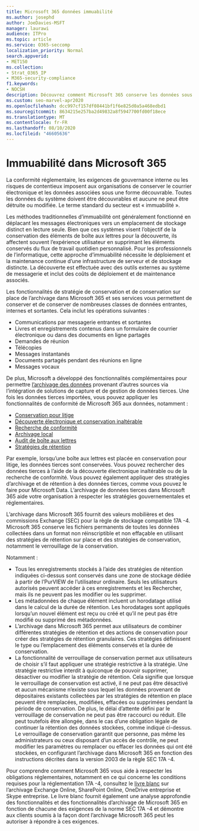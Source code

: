```yaml
---
title: Microsoft 365 données immuabilité
ms.author: josephd
author: JoeDavies-MSFT
manager: laurawi
audience: ITPro
ms.topic: article
ms.service: O365-seccomp
localization_priority: Normal
search.appverid:
- MET150
ms.collection:
- Strat_O365_IP
- M365-security-compliance
f1.keywords:
- NOCSH
description: Découvrez comment Microsoft 365 conserve les données sous forme découvrable pour répondre aux exigences de conformité réglementaire, de gouvernance interne et de litige.
ms.custom: seo-marvel-apr2020
ms.openlocfilehash: dcc997cf157df08441bf1f6e825d0a5a468edbd1
ms.sourcegitcommit: 8634215e257ba2d49832a8f5947700fd00f18ece
ms.translationtype: MT
ms.contentlocale: fr-FR
ms.lasthandoff: 08/10/2020
ms.locfileid: "46605636"
---
```

# <a name="immutability-in-microsoft-365"></a>Immuabilité dans Microsoft 365

La conformité réglementaire, les exigences de gouvernance interne ou les risques de contentieux imposent aux organisations de conserver le courrier électronique et les données associées sous une forme découvrable. Toutes les données du système doivent être découvrables et aucune ne peut être détruite ou modifiée. Le terme standard du secteur est « immuabilité ».

Les méthodes traditionnelles d’immuabilité ont généralement fonctionné en déplacant les messages électroniques vers un emplacement de stockage distinct en lecture seule. Bien que ces systèmes visent l’objectif de la conservation des éléments de boîte aux lettres pour la découverte, ils affectent souvent l’expérience utilisateur en supprimant les éléments conservés du flux de travail quotidien personnalisé. Pour les professionnels de l’informatique, cette approche d’immuabilité nécessite le déploiement et la maintenance continue d’une infrastructure de serveur et de stockage distincte. La découverte est effectuée avec des outils externes au système de messagerie et inclut des coûts de déploiement et de maintenance associés.

Les fonctionnalités de stratégie de conservation et de conservation sur place de l’archivage dans Microsoft 365 et ses services vous permettent de conserver et de conserver de nombreuses classes de données entrantes, internes et sortantes. Cela inclut les opérations suivantes :

- Communications par messagerie entrantes et sortantes
- Livres et enregistrements contenus dans un formulaire de courrier électronique ou dans des documents en ligne partagés
- Demandes de réunion
- Télécopies
- Messages instantanés
- Documents partagés pendant des réunions en ligne
- Messages vocaux

De plus, Microsoft a développé des fonctionnalités complémentaires pour permettre [l’archivage des données](https://support.office.com/article/Archiving-third-party-data-in-Office-365-0ce338d5-3666-4a18-86ab-c6910ff408cc) provenant d’autres sources via l’intégration de solutions de capture et de gestion de données tierces. Une fois les données tierces importées, vous pouvez appliquer les fonctionnalités de conformité de Microsoft 365 aux données, notamment :

- [Conservation pour litige](https://docs.microsoft.com/microsoft-365/compliance/create-a-litigation-hold)
- [Découverte électronique et conservation inaltérable](https://docs.microsoft.com/microsoft-365/compliance/manage-legal-investigations)
- [Recherche de conformité](https://docs.microsoft.com/microsoft-365/compliance/search-for-content)
- [Archivage local](https://docs.microsoft.com/microsoft-365/compliance/enable-archive-mailboxes)
- [Audit de boîte aux lettres](https://docs.microsoft.com/microsoft-365/compliance/enable-mailbox-auditing)
- [Stratégies de rétention](https://docs.microsoft.com/microsoft-365/compliance/retention-policies)

Par exemple, lorsqu’une boîte aux lettres est placée en conservation pour litige, les données tierces sont conservées. Vous pouvez rechercher des données tierces à l’aide de la découverte électronique inaltérable ou de la recherche de conformité. Vous pouvez également appliquer des stratégies d’archivage et de rétention à des données tierces, comme vous pouvez le faire pour Microsoft Data. L’archivage de données tierces dans Microsoft 365 aide votre organisation à respecter les stratégies gouvernementales et réglementaires.

L’archivage dans Microsoft 365 fournit des valeurs mobilières et des commissions Exchange (SEC) pour la règle de stockage compatible 17A -4. Microsoft 365 conserve les fichiers permanents de toutes les données collectées dans un format non réinscriptible et non effaçable en utilisant des stratégies de rétention sur place et des stratégies de conservation, notamment le verrouillage de la conservation.

Notamment :

- Tous les enregistrements stockés à l’aide des stratégies de rétention indiquées ci-dessus sont conservés dans une zone de stockage dédiée à partir de l’PurVIEW de l’utilisateur ordinaire. Seuls les utilisateurs autorisés peuvent accéder à ces enregistrements et les Rechercher, mais ils ne peuvent pas les modifier ou les supprimer.
- Les métadonnées de chaque élément incluent un horodatage utilisé dans le calcul de la durée de rétention. Les horodatages sont appliqués lorsqu’un nouvel élément est reçu ou créé et qu’il ne peut pas être modifié ou supprimé des métadonnées.
- L’archivage dans Microsoft 365 permet aux utilisateurs de combiner différentes stratégies de rétention et des actions de conservation pour créer des stratégies de rétention granulaires. Ces stratégies définissent le type ou l’emplacement des éléments conservés et la durée de conservation.
- La fonctionnalité de verrouillage de conservation permet aux utilisateurs de choisir s’il faut appliquer une stratégie restrictive à la stratégie. Une stratégie restrictive interdit à quiconque de pouvoir supprimer, désactiver ou modifier la stratégie de rétention. Cela signifie que lorsque le verrouillage de conservation est activé, il ne peut pas être désactivé et aucun mécanisme n’existe sous lequel les données provenant de dépositaires existants collectées par les stratégies de rétention en place peuvent être remplacées, modifiées, effacées ou supprimées pendant la période de conservation. De plus, le délai d’attente défini par le verrouillage de conservation ne peut pas être raccourci ou réduit. Elle peut toutefois être allongée, dans le cas d’une obligation légale de continuer la rétention des données stockées, comme indiqué ci-dessus. Le verrouillage de conservation garantit que personne, pas même les administrateurs ou ceux disposant d’un accès de contrôle, ne peut modifier les paramètres ou remplacer ou effacer les données qui ont été stockées, en configurant l’archivage dans Microsoft 365 en fonction des instructions décrites dans la version 2003 de la règle SEC 17A -4.

Pour comprendre comment Microsoft 365 vous aide à respecter les obligations réglementaires, notamment en ce qui concerne les conditions requises pour la réglementation 17A -4, consultez le [livre blanc](https://www.microsoft.com/microsoft-365/blog/wp-content/uploads/2015/11/Microsoft-EOA-White-Paper.pdf) sur l’archivage Exchange Online, SharePoint Online, OneDrive entreprise et Skype entreprise. Le livre blanc fournit également une analyse approfondie des fonctionnalités et des fonctionnalités d’archivage de Microsoft 365 en fonction de chacune des exigences de la norme SEC 17A -4 et démontre aux clients soumis à la façon dont l’archivage Microsoft 365 peut les autoriser à répondre à ces exigences.
